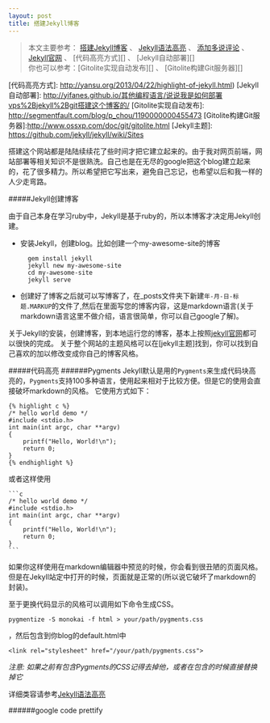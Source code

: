 ```yaml
---
layout: post
title: 搭建Jekyll博客
---
```


> 本文主要参考：
> [搭建Jekyll博客][] 、
> [Jekyll语法高亮][] 、
> [添加多说评论][] 、 
> [Jekyll官网][] 、 
> [代码高亮方式][] 、
> [Jekyll自动部署][]   
> 你也可以参考：[Gitolite实现自动发布][] 、
> [Gitolite构建Git服务器][]

[搭建Jekyll博客]: http://www.ruanyifeng.com/blog/2012/08/blogging_with_jekyll.html
[Jekyll语法高亮]: http://havee.me/internet/2013-08/support-pygments-in-jekyll.html 
[添加多说评论]: http://havee.me/internet/2013-07/add-duoshuo-commemt-system-into-jekyll.html
[Jekyll官网]: http://jekyllcn.com/docs/deployment-methods/
[代码高亮方式]: http://yansu.org/2013/04/22/highlight-of-jekyll.html)
[Jekyll自动部署]: http://yifanes.github.io/其他编程语言/说说我是如何部署vps%2Bjekyll%2Bgit搭建这个博客的/
[Gitolite实现自动发布]: http://segmentfault.com/blog/p_chou/1190000000455473
[Gitolite构建Git服务器]:http://www.ossxp.com/doc/git/gitolite.html
[Jekyll主题]: https://github.com/jekyll/jekyll/wiki/Sites


  
搭建这个网站都是陆陆续续花了些时间才把它建立起来的。由于我对网页前端，网站部署等相关知识不是很熟洗。自己也是在无尽的google把这个blog建立起来的，花了很多精力。所以希望把它写出来，避免自己忘记，也希望以后和我一样的人少走弯路。  

#####Jekyll创建博客
  
由于自己本身在学习ruby中，Jekyll是基于ruby的，所以本博客才决定用Jekyll创建。

* 安装Jekyll，创建blog。比如创建一个my-awesome-site的博客

		gem install jekyll
		jekyll new my-awesome-site
		cd my-awesome-site
		jekyll serve
		
* 创建好了博客之后就可以写博客了，在_posts文件夹下新建`年-月-日-标题.MARKUP`的文件了,然后在里面写您的博客内容，这是markdown语言(关于markdown语言这里不做介绍，语言很简单，你可以自己google了解)。

关于Jekyll的安装，创建博客，到本地运行您的博客，基本上按照[jekyll官网][]都可以很快的完成。
关于整个网站的主题风格可以在[jekyll主题]找到，你可以找到自己喜欢的加以修改变成你自己的博客风格。

#####代码高亮
######Pygments
Jekyll默认是用的`Pygments`来生成代码块高亮的，`Pygments`支持100多种语言，使用起来相对于比较方便。但是它的使用会直接破坏markdown的风格。
它使用方式如下：

	{% highlight c %}
	/* hello world demo */
	#include <stdio.h>
	int main(int argc, char **argv)
	{
	    printf("Hello, World!\n");
	    return 0;
	}
	{% endhighlight %}
	
或者这样使用
	
	```c
	/* hello world demo */
	#include <stdio.h>
	int main(int argc, char **argv)
	{
	    printf("Hello, World!\n");
	    return 0;
	}
	```
如果你这样使用在markdown编辑器中预览的时候，你会看到很丑陋的页面风格。但是在Jekyll站定中打开的时候，页面就是正常的(所以说它破坏了markdown的封装)。

至于更换代码显示的风格可以调用如下命令生成CSS。

	pygmentize -S monokai -f html > your/path/pygments.css  

，然后包含到你blog的default.html中

	<link rel="stylesheet" href="/your/path/pygments.css">
	
*注意: 如果之前有包含Pygments的CSS记得去掉他，或者在包含的时候直接替换掉它*  

详细类容请参考[Jekyll语法高亮][]

######google code prettify
